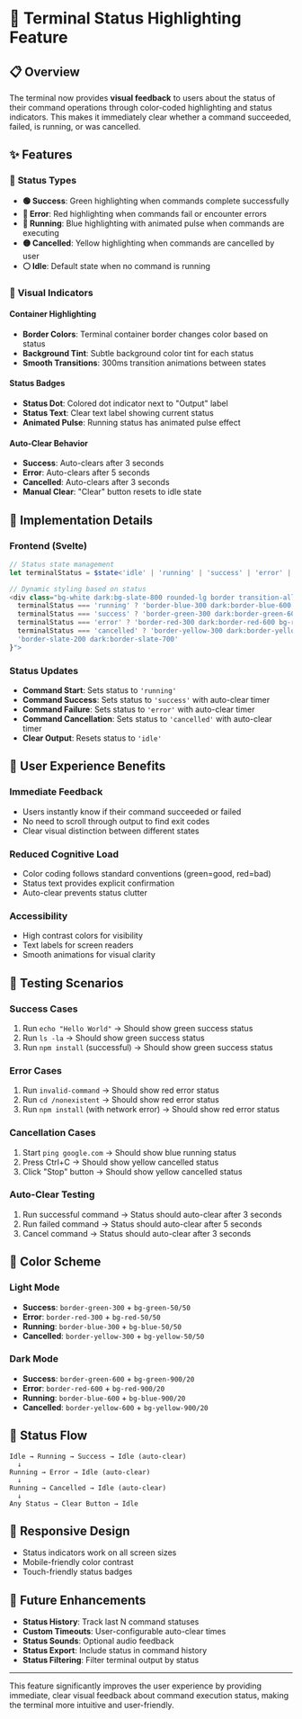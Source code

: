 # 🎨 Terminal Status Highlighting Feature

## 📋 Overview

The terminal now provides **visual feedback** to users about the status of their command operations through color-coded highlighting and status indicators. This makes it immediately clear whether a command succeeded, failed, is running, or was cancelled.

## ✨ Features

### 🎯 **Status Types**
- **🟢 Success**: Green highlighting when commands complete successfully
- **🔴 Error**: Red highlighting when commands fail or encounter errors  
- **🔵 Running**: Blue highlighting with animated pulse when commands are executing
- **🟡 Cancelled**: Yellow highlighting when commands are cancelled by user
- **⚪ Idle**: Default state when no command is running

### 🎨 **Visual Indicators**

#### **Container Highlighting**
- **Border Colors**: Terminal container border changes color based on status
- **Background Tint**: Subtle background color tint for each status
- **Smooth Transitions**: 300ms transition animations between states

#### **Status Badges**
- **Status Dot**: Colored dot indicator next to "Output" label
- **Status Text**: Clear text label showing current status
- **Animated Pulse**: Running status has animated pulse effect

#### **Auto-Clear Behavior**
- **Success**: Auto-clears after 3 seconds
- **Error**: Auto-clears after 5 seconds  
- **Cancelled**: Auto-clears after 3 seconds
- **Manual Clear**: "Clear" button resets to idle state

## 🔧 Implementation Details

### **Frontend (Svelte)**
```typescript
// Status state management
let terminalStatus = $state<'idle' | 'running' | 'success' | 'error' | 'cancelled'>('idle');

// Dynamic styling based on status
<div class="bg-white dark:bg-slate-800 rounded-lg border transition-all duration-300 {
  terminalStatus === 'running' ? 'border-blue-300 dark:border-blue-600 bg-blue-50/50 dark:bg-blue-900/20' :
  terminalStatus === 'success' ? 'border-green-300 dark:border-green-600 bg-green-50/50 dark:bg-green-900/20' :
  terminalStatus === 'error' ? 'border-red-300 dark:border-red-600 bg-red-50/50 dark:bg-red-900/20' :
  terminalStatus === 'cancelled' ? 'border-yellow-300 dark:border-yellow-600 bg-yellow-50/50 dark:bg-yellow-900/20' :
  'border-slate-200 dark:border-slate-700'
}">
```

### **Status Updates**
- **Command Start**: Sets status to `'running'`
- **Command Success**: Sets status to `'success'` with auto-clear timer
- **Command Failure**: Sets status to `'error'` with auto-clear timer
- **Command Cancellation**: Sets status to `'cancelled'` with auto-clear timer
- **Clear Output**: Resets status to `'idle'`

## 🎯 **User Experience Benefits**

### **Immediate Feedback**
- Users instantly know if their command succeeded or failed
- No need to scroll through output to find exit codes
- Clear visual distinction between different states

### **Reduced Cognitive Load**
- Color coding follows standard conventions (green=good, red=bad)
- Status text provides explicit confirmation
- Auto-clear prevents status clutter

### **Accessibility**
- High contrast colors for visibility
- Text labels for screen readers
- Smooth animations for visual clarity

## 🧪 **Testing Scenarios**

### **Success Cases**
1. Run `echo "Hello World"` → Should show green success status
2. Run `ls -la` → Should show green success status
3. Run `npm install` (successful) → Should show green success status

### **Error Cases**
1. Run `invalid-command` → Should show red error status
2. Run `cd /nonexistent` → Should show red error status
3. Run `npm install` (with network error) → Should show red error status

### **Cancellation Cases**
1. Start `ping google.com` → Should show blue running status
2. Press Ctrl+C → Should show yellow cancelled status
3. Click "Stop" button → Should show yellow cancelled status

### **Auto-Clear Testing**
1. Run successful command → Status should auto-clear after 3 seconds
2. Run failed command → Status should auto-clear after 5 seconds
3. Cancel command → Status should auto-clear after 3 seconds

## 🎨 **Color Scheme**

### **Light Mode**
- **Success**: `border-green-300` + `bg-green-50/50`
- **Error**: `border-red-300` + `bg-red-50/50`
- **Running**: `border-blue-300` + `bg-blue-50/50`
- **Cancelled**: `border-yellow-300` + `bg-yellow-50/50`

### **Dark Mode**
- **Success**: `border-green-600` + `bg-green-900/20`
- **Error**: `border-red-600` + `bg-red-900/20`
- **Running**: `border-blue-600` + `bg-blue-900/20`
- **Cancelled**: `border-yellow-600` + `bg-yellow-900/20`

## 🔄 **Status Flow**

```
Idle → Running → Success → Idle (auto-clear)
  ↓
Running → Error → Idle (auto-clear)
  ↓
Running → Cancelled → Idle (auto-clear)
  ↓
Any Status → Clear Button → Idle
```

## 📱 **Responsive Design**
- Status indicators work on all screen sizes
- Mobile-friendly color contrast
- Touch-friendly status badges

## 🚀 **Future Enhancements**
- **Status History**: Track last N command statuses
- **Custom Timeouts**: User-configurable auto-clear times
- **Status Sounds**: Optional audio feedback
- **Status Export**: Include status in command history
- **Status Filtering**: Filter terminal output by status

---

This feature significantly improves the user experience by providing immediate, clear visual feedback about command execution status, making the terminal more intuitive and user-friendly.
